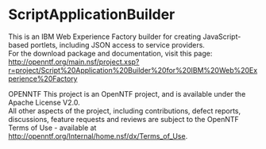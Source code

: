 ScriptApplicationBuilder
========================

This is an IBM Web Experience Factory builder for creating JavaScript-based portlets, including JSON access to service providers.   
For the download package and documentation, visit this page: http://openntf.org/main.nsf/project.xsp?r=project/Script%20Application%20Builder%20for%20IBM%20Web%20Experience%20Factory

OPENNTF
    This project is an OpenNTF project, and is available under the Apache License V2.0.  
    All other aspects of the project, including contributions, defect reports, discussions, 
    feature requests and reviews are subject to the OpenNTF Terms of Use - available at 
    http://openntf.org/Internal/home.nsf/dx/Terms_of_Use.
